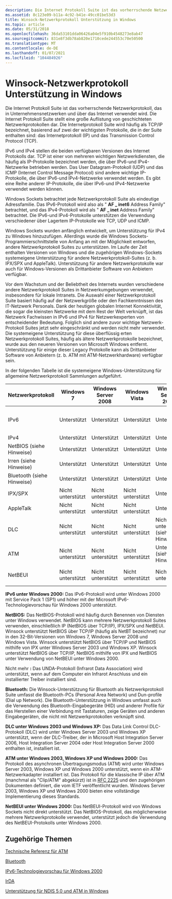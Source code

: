 ```yaml
---
description: Die Internet Protokoll Suite ist das vorherrschende Netzwerkprotokoll, das in Unternehmensnetzwerken und über das Internet verwendet wird.
ms.assetid: 8c123e09-b11a-4c92-b41e-49cc01be53d3
title: Winsock-Netzwerkprotokoll Unterstützung in Windows
ms.topic: article
ms.date: 05/31/2018
ms.openlocfilehash: 36da53101dda06426a04e5f910b4548273e8ab47
ms.sourcegitcommit: 831e8f3db78ab820e1710cede244553c70e50500
ms.translationtype: MT
ms.contentlocale: de-DE
ms.lasthandoff: 01/07/2021
ms.locfileid: "104484926"
---
```

# <a name="winsock-network-protocol-support-in-windows"></a>Winsock-Netzwerkprotokoll Unterstützung in Windows

Die Internet Protokoll Suite ist das vorherrschende Netzwerkprotokoll, das in Unternehmensnetzwerken und über das Internet verwendet wird. Die Internet Protokoll Suite stellt eine große Auflistung von geschichteten Netzwerkprotokollen dar. Die Internetprotokoll Suite wird häufig als TCP/IP bezeichnet, basierend auf zwei der wichtigsten Protokolle, die in der Suite enthalten sind: das Internetprotokoll (IP) und das Transmission Control Protocol (TCP).

IPv6 und IPv4 stellen die beiden verfügbaren Versionen des Internet Protokolls dar. TCP ist einer von mehreren wichtigen Netzwerkdiensten, die häufig als IP-Protokolle bezeichnet werden, die über IPv6-und IPv4-Netzwerke betrieben werden. Das User Datagram-Protokoll (UDP) und das ICMP (Internet Control Message Protocol) sind andere wichtige IP-Protokolle, die über IPv6-und IPv4-Netzwerke verwendet werden. Es gibt eine Reihe anderer IP-Protokolle, die über IPv6-und IPv4-Netzwerke verwendet werden können.

Windows Sockets betrachtet jede Netzwerkprotokoll Suite als eindeutige Adressfamilie. Das IPv6-Protokoll wird also als " **AF \_ inet6** Address Family" betrachtet, und das IPv4-Protokoll wird als " **AF \_ inet** Address Family" betrachtet. Die IPv6-und IPv4-Protokolle unterstützen die Verwendung verschiedener über Lagertem IP-Protokolle wie TCP, UDP und ICMP.

Windows Sockets wurden anfänglich entwickelt, um Unterstützung für IPv4 zu Windows hinzuzufügen. Allerdings wurde die Windows Sockets-Programmierschnittstelle von Anfang an mit der Möglichkeit entworfen, andere Netzwerkprotokoll Suites zu unterstützen. Im Laufe der Zeit enthalten Versionen von Windows und die zugehörigen Windows-Sockets systemeigene Unterstützung für andere Netzwerkprotokoll-Suites (z. b. IPX/SPX und AppleTalk). Unterstützung für andere Netzwerkprotokolle war auch für Windows-Versionen als Drittanbieter Software von Anbietern verfügbar.

Vor dem Wachstum und der Beliebtheit des Internets wurden verschiedene andere Netzwerkprotokoll Suites in Netzwerkumgebungen verwendet, insbesondere für lokale Intranets. Die Auswahl einer Netzwerkprotokoll Suite basiert häufig auf der Netzwerkgröße oder den Fachkenntnissen des IT-Netzwerk Personals. Dank der heutigen globalen Internet Konnektivität, die sogar die kleinsten Netzwerke mit dem Rest der Welt verknüpft, ist das Netzwerk Fachwissen in IPv6 und IPv4 für Netzwerkexperten von entscheidender Bedeutung. Folglich sind andere zuvor wichtige Netzwerk-Protokoll Suites jetzt sehr eingeschränkt und werden nicht mehr verwendet. Die systemeigene Unterstützung für diese überflüssig erten Netzwerkprotokoll Suites, häufig als ältere Netzwerkprotokolle bezeichnet, wurde aus den neueren Versionen von Microsoft Windows entfernt. Unterstützung für einige dieser Legacy Protokolle kann als Drittanbieter Software von Anbietern (z. b. ATM mit ATM-Netzwerkhardware) verfügbar sein.

In der folgenden Tabelle ist die systemeigene Windows-Unterstützung für allgemeine Netzwerkprotokoll Sammlungen aufgeführt. 

| Netzwerkprotokoll                 | Windows 7                | Windows Server 2008      | Windows Vista            | Windows Server 2003                  | Windows XP                           | Windows 2000                         |
|----------------------------------|--------------------------|--------------------------|--------------------------|--------------------------------------|--------------------------------------|--------------------------------------|
| IPv6<br/>                  | Unterstützt<br/>     | Unterstützt<br/>     | Unterstützt<br/>     | Unterstützt<br/>                 | Unterstützt<br/>                 | Nicht unterstützt (siehe Hinweise)<br/> |
| IPv4<br/>                  | Unterstützt<br/>     | Unterstützt<br/>     | Unterstützt<br/>     | Unterstützt<br/>                 | Unterstützt<br/>                 | Unterstützt<br/>                 |
| NetBIOS (siehe Hinweise) <br/>  | Unterstützt<br/>     | Unterstützt<br/>     | Unterstützt<br/>     | Unterstützt<br/>                 | Unterstützt<br/>                 | Unterstützt<br/>                 |
| Irren (siehe Hinweise)<br/>      | Unterstützt<br/>     | Unterstützt<br/>     | Unterstützt<br/>     | Unterstützt<br/>                 | Unterstützt<br/>                 | Unterstützt<br/>                 |
| Bluetooth (siehe Hinweise)<br/> | Unterstützt<br/>     | Unterstützt<br/>     | Unterstützt<br/>     | Unterstützt<br/>                 | Unterstützt<br/>                 | Nicht unterstützt<br/>             |
| IPX/SPX<br/>               | Nicht unterstützt<br/> | Nicht unterstützt<br/> | Nicht unterstützt<br/> | Unterstützt<br/>                 | Unterstützt<br/>                 | Unterstützt<br/>                 |
| AppleTalk<br/>             | Nicht unterstützt<br/> | Nicht unterstützt<br/> | Nicht unterstützt<br/> | Unterstützt<br/>                 | Unterstützt<br/>                 | Unterstützt<br/>                 |
| DLC<br/>                   | Nicht unterstützt<br/> | Nicht unterstützt<br/> | Nicht unterstützt<br/> | Nicht unterstützt (siehe Hinweise)<br/> | Nicht unterstützt (siehe Hinweise)<br/> | Unterstützt<br/>                 |
| ATM<br/>                   | Nicht unterstützt<br/> | Nicht unterstützt<br/> | Nicht unterstützt<br/> | Unterstützt (siehe Hinweise)<br/>     | Unterstützt (siehe Hinweise)<br/>     | Unterstützt (siehe Hinweise)<br/>     |
| NetBEUI<br/>               | Nicht unterstützt<br/> | Nicht unterstützt<br/> | Nicht unterstützt<br/> | Nicht unterstützt<br/>             | Nicht unterstützt<br/>             | Unterstützt (siehe Hinweise)<br/>     |



 

**IPv6 unter Windows 2000:** Das IPv6-Protokoll wird unter Windows 2000 mit Service Pack 1 (SP1) und höher mit der Microsoft IPv6-Technologievorschau für Windows 2000 unterstützt.

**NetBIOS:** Das NetBIOS-Protokoll wird häufig durch Benennen von Diensten unter Windows verwendet. NetBIOS kann mehrere Netzwerkprotokoll Suites verwenden, einschließlich IP (NetBIOS über TCP/IP), IPX/SPX und NetBEUI. Winsock unterstützt NetBIOS über TCP/IP (häufig als NetBT bezeichnet) nur in den 32-Bit-Versionen von Windows 7, Windows Server 2008 und Windows Vista. Winsock unterstützt NetBIOS über TCP/IP und NetBIOS mithilfe von IPX unter Windows Server 2003 und Windows XP. Winsock unterstützt NetBIOS über TCP/IP, NetBIOS mithilfe von IPX und NetBIOS unter Verwendung von NetBEUI unter Windows 2000.

Nicht mehr **:** Das UNDA-Protokoll (Infrarot Data Association) wird unterstützt, wenn auf dem Computer ein Infrarot Anschluss und ein installierter Treiber installiert sind.

**Bluetooth:** Die Winsock-Unterstützung für Bluetooth als Netzwerkprotokoll Suite umfasst die Bluetooth-PCs (Personal Area Network) und Dun-profile (Dial up Network). Die Bluetooth-Unterstützung in Windows umfasst auch die Verwendung des Bluetooth-Eingabegeräte (HID) und anderer Profile für das Herstellen einer Verbindung mit Tastaturen, zeige Geräten und anderen Eingabegeräten, die nicht mit Netzwerkprotokollen verknüpft sind.

**DLC unter Windows 2003 und Windows XP:** Das Data Link Control DLC-Protokoll (DLC) wird unter Windows Server 2003 und Windows XP unterstützt, wenn der DLC-Treiber, der in Microsoft Host Integration Server 2006, Host Integration Server 2004 oder Host Integration Server 2000 enthalten ist, installiert ist.

**ATM unter Windows 2003, Windows XP und Windows 2000:** Das Protokoll des asynchronen Übertragungsmodus (ATM) wird unter Windows Server 2003, Windows XP und Windows 2000 unterstützt, wenn ein ATM-Netzwerkadapter installiert ist. Das Protokoll für die klassische IP über ATM (manchmal als "Clip/ATM" abgekürzt) ist in [RFC 2225](https://tools.ietf.org/html/rfc2225) und den zugehörigen Dokumenten definiert, die vom IETF veröffentlicht wurden. Windows Server 2003, Windows XP und Windows 2000 bieten eine vollständige Implementierung dieses Standards.

**NetBEUI unter Windows 2000:** Das NetBEUI-Protokoll wird von Windows Sockets nicht direkt unterstützt. Das NetBIOS-Protokoll, das möglicherweise mehrere Netzwerkprotokolle verwendet, unterstützt jedoch die Verwendung des NetBEUI-Protokolls unter Windows 2000.

## <a name="related-topics"></a>Zugehörige Themen

<dl> <dt>

[Technische Referenz für ATM](/previous-versions/windows/it-pro/windows-server-2003/cc759707(v=ws.10))
</dt> <dt>

[Bluetooth](../bluetooth/bluetooth-start-page.md)
</dt> <dt>

[IPv6-Technologievorschau für Windows 2000](https://www.microsoft.com/downloads/details.aspx?FamilyID=27b1e6a6-bbdd-43c9-af57-dae19795a088)
</dt> <dt>

[IrDA](/previous-versions/windows/desktop/irda/irda-start-page)
</dt> <dt>

[Unterstützung für NDIS 5,0 und ATM in Windows](/windows-hardware/drivers/network/ndis-version-guide)
</dt> </dl>

 

 
